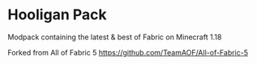 # Hooligan Pack
Modpack containing the latest &amp; best of Fabric on Minecraft 1.18

Forked from All of Fabric 5 https://github.com/TeamAOF/All-of-Fabric-5
